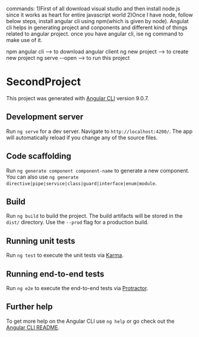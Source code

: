 commands:
1)First of all download visual studio and then install node.js since it works as heart for entire javascript world
2)Once I have node, follow below steps, install angular cli using npm(which is given by node). Angulat cli helps in generating project and conponents and different kind of things related to angular project. once you have angular cli, ise ng command to make use of it.

npm angular cli --> to download angular client
ng new project --> to create new project
ng serve --open --> to run this project

# SecondProject

This project was generated with [Angular CLI](https://github.com/angular/angular-cli) version 9.0.7.

## Development server

Run `ng serve` for a dev server. Navigate to `http://localhost:4200/`. The app will automatically reload if you change any of the source files.

## Code scaffolding

Run `ng generate component component-name` to generate a new component. You can also use `ng generate directive|pipe|service|class|guard|interface|enum|module`.

## Build

Run `ng build` to build the project. The build artifacts will be stored in the `dist/` directory. Use the `--prod` flag for a production build.

## Running unit tests

Run `ng test` to execute the unit tests via [Karma](https://karma-runner.github.io).

## Running end-to-end tests

Run `ng e2e` to execute the end-to-end tests via [Protractor](http://www.protractortest.org/).

## Further help

To get more help on the Angular CLI use `ng help` or go check out the [Angular CLI README](https://github.com/angular/angular-cli/blob/master/README.md).
